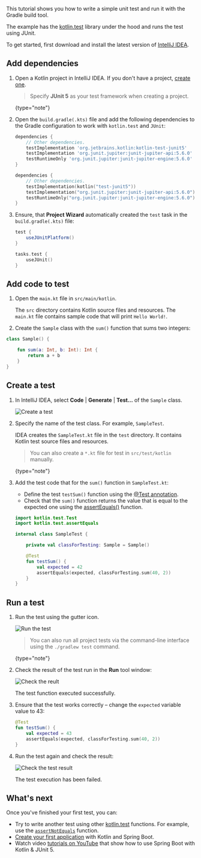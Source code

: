 [//]: # (title: Test code using JUnit in JVM – tutorial)

This tutorial shows you how to write a simple unit test and run it with the Gradle build tool.

The example has the [kotlin.test](/api/latest/kotlin.test/index.html) library under the hood and runs the test using JUnit.

To get started, first download and install the latest version of [IntelliJ IDEA](http://www.jetbrains.com/idea/download/index.html).

## Add dependencies

1. Open a Kotlin project in IntelliJ IDEA. If you don't have a project, [create one](/docs/tutorials/jvm-get-started.html#create-an-application).

   > Specify **JUnit 5** as your test framework when creating a project.
   >
   {type="note"} 

2. Open the `build.gradle(.kts)` file and add the following dependencies to the Gradle configuration to work with `kotlin.test` and `JUnit`:

   <tabs>

   ```groovy
   dependencies {
       // Other dependencies.
       testImplementation 'org.jetbrains.kotlin:kotlin-test-junit5'
       testImplementation 'org.junit.jupiter:junit-jupiter-api:5.6.0'
       testRuntimeOnly 'org.junit.jupiter:junit-jupiter-engine:5.6.0'
   }
   ```

   ```kotlin
   dependencies {
       // Other dependencies.
       testImplementation(kotlin("test-junit5"))
       testImplementation("org.junit.jupiter:junit-jupiter-api:5.6.0")
       testRuntimeOnly("org.junit.jupiter:junit-jupiter-engine:5.6.0")
   }
   ```

   </tabs>

3. Ensure, that **Project Wizard** automatically created the `test` task in the `build.gradle(.kts)` file:

   <tabs>

   ```groovy
   test {
       useJUnitPlatform()
   }
   ```

   ```kotlin
   tasks.test {
       useJUnit()
   }
   ```

   </tabs>

## Add code to test

1. Open the `main.kt` file in `src/main/kotlin`.

   The `src` directory contains Kotlin source files and resources. The `main.kt` file contains sample code that will print `Hello World!`.

2. Create the `Sample` class with the `sum()` function that sums two integers:

```kotlin
class Sample() {

    fun sum(a: Int, b: Int): Int {
        return a + b
    }
}
```

## Create a test

1. In IntelliJ IDEA, select **Code** \| **Generate** \| **Test...** of the `Sample` class.

   ![Create a test](create-test.png)

2. Specify the name of the test class. For example, `SampleTest`.

   IDEA creates the `SampleTest.kt` file in the `test` directory. It contains Kotlin test source files and resources.

   > You can also create a `*.kt` file for test in `src/test/kotlin` manually.
   >
   {type="note"}

2. Add the test code that for the `sum()` function in `SampleTest.kt`:
   
   * Define the test `testSum()` function using the [@Test annotation](/api/latest/kotlin.test/kotlin.test/-test/index.html).
   * Check that the `sum()` function returns the value that is equal to the expected one using the [assertEquals()](/api/latest/kotlin.test/kotlin.test/-test/assert-equals.html) function.

   ```kotlin
   import kotlin.test.Test
   import kotlin.test.assertEquals
   
   internal class SampleTest {
   
       private val classForTesting: Sample = Sample()
   
       @Test
       fun testSum() {
           val expected = 42
           assertEquals(expected, classForTesting.sum(40, 2))
       }
   }
   ```

## Run a test

1. Run the test using the gutter icon.

   ![Run the test](run-test.png)

   > You can also run all project tests via the command-line interface using the `./gradlew test` command.
   > 
   {type="note"} 

2. Check the result of the test run in the **Run** tool window:

   ![Check the reult](check-the-result.png)

   The test function executed successfully.

3. Ensure that the test works correctly – change the `expected` variable value to 43:

   ```kotlin
   @Test
   fun testSum() {
       val expected = 43
       assertEquals(expected, classForTesting.sum(40, 2))
   }
   ```
   
4. Run the test again and check the result:
   
   ![Check the test result](check-the-result-2.png)

   The test execution has been failed.

## What's next

Once you've finished your first test, you can:

* Try to write another test using other [kotlin.test](https://kotlinlang.org/api/latest/kotlin.test/kotlin.test/) functions. For example, use the [`assertNotEquals`](https://kotlinlang.org/api/latest/kotlin.test/kotlin.test/assert-not-equals.html) function. 
* [Create your first application](jvm-spring-boot-restful.md) with Kotlin and Spring Boot.
* Watch video [tutorials on YouTube](https://www.youtube.com/playlist?list=PL6gx4Cwl9DGDPsneZWaOFg0H2wsundyGr) that show how to use Spring Boot with Kotlin & JUnit 5.